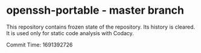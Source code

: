 # openssh-portable - master branch

This repository contains frozen state of the repository.
Its history is cleared. It is used only for static code
analysis with Codacy.

Commit Time: 1691392726